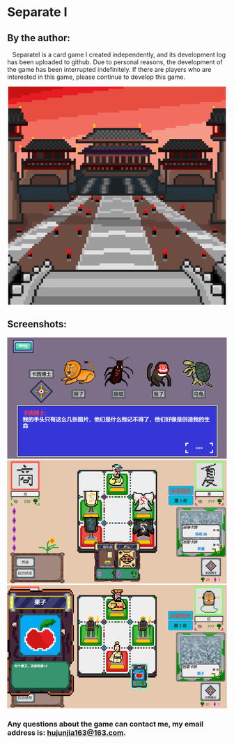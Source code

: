 # Separate Ⅰ

## By the author: 
&nbsp;&nbsp;&nbsp;SeparateⅠ is a card game I created independently, and its development log has been uploaded to github. Due to personal reasons, the development of the game has been interrupted indefinitely. If there are players who are interested in this game, please continue to develop this game.</br>
<div align=center><img width="500" height="500" src="https://raw.githubusercontent.com/1518546300/Separate-/main/Assets/Resources/Texture/Icon/icon_512.png"/></div>

## Screenshots:
![图片](https://raw.githubusercontent.com/1518546300/Separate-/main/2021_8_29_4.png)
![图片](https://raw.githubusercontent.com/1518546300/Separate-/main/2021_8_29.png)
![图片](https://raw.githubusercontent.com/1518546300/Separate-/main/2021_8_29_2.png)
</br>
### Any questions about the game can contact me, my email address is: hujunjia163@163.com.
